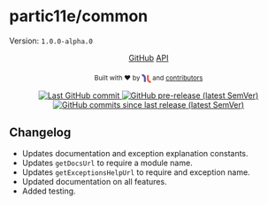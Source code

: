 # partic11e/common
Version: `1.0.0-alpha.0`

<nav class="project-links" align="center">
    <a href="https://github.com/partic11e/common/releases/tag/v1.0.0-alpha.0">GitHub</a>
    <a href="/#/common/@latest/api/">API</a>
</nav>
<p align="center">
  <sub>Built with ❤ by <img src="static/img/i11n-logo.png" alt="i11n" height="16" style="vertical-align: middle;"/> and <a href="https://github.com/partic11e/common/graphs/contributors">contributors</a></sub>
</p>

<p align="center">
  <!-- Badges -->
  <a href="https://github.com/partic11e/common/commits/main">
    <img alt="Last GitHub commit" src="https://img.shields.io/github/last-commit/partic11e/common.svg?style=flat-square" />
  </a>
  <a href="https://github.com/partic11e/common/releases">
    <img alt="GitHub pre-release (latest SemVer)" src="https://img.shields.io/github/release-date-pre/partic11e/common?style=flat-square" />
  </a>
  <a href="https://github.com/partic11e/common/commits">
    <img alt="GitHub commits since last release (latest SemVer)" src="https://img.shields.io/github/commits-since/partic11e/common/v1.0.0-alpha.0?include_prereleases&style=flat-square" />
  </a>  
</p>

## Changelog

* Updates documentation and exception explanation constants.
* Updates `getDocsUrl` to require a module name.
* Updates `getExceptionsHelpUrl` to require and exception name.
* Updated documentation on all features.
* Added testing.
